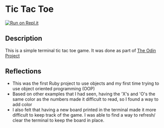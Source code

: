 # Tic Tac Toe
[![Run on Repl.it](https://repl.it/badge/github/PlaustralCL/tic_tac_toe)](https://repl.it/github/PlaustralCL/tic_tac_toe)
## Description
This is a simple terminal tic tac toe game. It was done as part of
[The Odin Project](https://www.theodinproject.com/paths/full-stack-ruby-on-rails/courses/ruby-programming/lessons/tic-tac-toe)

## Reflections
* This was the first Ruby project to use objects and my first time trying to
use object oriented programming (OOP)
* Based on other examples that I had seen, having the 'X's and 'O's the same
color as the numbers made it difficult to read, so I found a way to add color
* I also felt that having a new board printed in the terminal made it more
difficult to keep track of the game. I was able to find a way to refresh/ clear
the terminal to keep the board in place.
